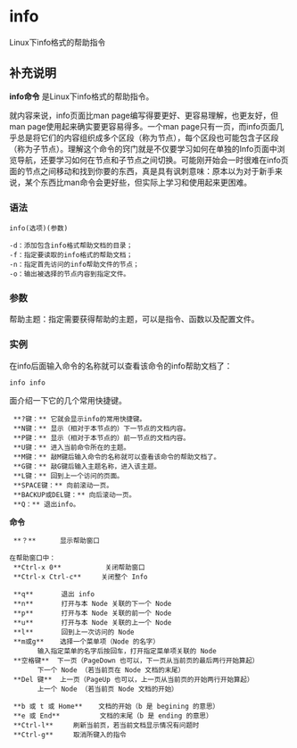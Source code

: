 info
===

Linux下info格式的帮助指令

## 补充说明

**info命令** 是Linux下info格式的帮助指令。

就内容来说，info页面比man page编写得要更好、更容易理解，也更友好，但man page使用起来确实要更容易得多。一个man page只有一页，而info页面几乎总是将它们的内容组织成多个区段（称为节点），每个区段也可能包含子区段（称为子节点）。理解这个命令的窍门就是不仅要学习如何在单独的Info页面中浏览导航，还要学习如何在节点和子节点之间切换。可能刚开始会一时很难在info页面的节点之间移动和找到你要的东西，真是具有讽刺意味：原本以为对于新手来说，某个东西比man命令会更好些，但实际上学习和使用起来更困难。

### 语法  

```
info(选项)(参数)
```

  

```
-d：添加包含info格式帮助文档的目录；
-f：指定要读取的info格式的帮助文档；
-n：指定首先访问的info帮助文件的节点；
-o：输出被选择的节点内容到指定文件。
```

### 参数  

帮助主题：指定需要获得帮助的主题，可以是指令、函数以及配置文件。

### 实例  

在info后面输入命令的名称就可以查看该命令的info帮助文档了：

```
info info
```

面介绍一下它的几个常用快捷键。

```
 **?键：** 它就会显示info的常用快捷键。
 **N键：** 显示（相对于本节点的）下一节点的文档内容。
 **P键：** 显示（相对于本节点的）前一节点的文档内容。
 **U键：** 进入当前命令所在的主题。
 **M键：** 敲M键后输入命令的名称就可以查看该命令的帮助文档了。
 **G键：** 敲G键后输入主题名称，进入该主题。
 **L键：** 回到上一个访问的页面。
 **SPACE键：** 向前滚动一页。
 **BACKUP或DEL键：** 向后滚动一页。
 **Q：** 退出info。
```

 **命令** 

```
 **？**      显示帮助窗口

在帮助窗口中：
 **Ctrl-x 0**           关闭帮助窗口
 **Ctrl-x Ctrl-c**     关闭整个 Info

 **q**       退出 info
 **n**       打开与本 Node 关联的下一个 Node
 **p**       打开与本 Node 关联的前一个 Node
 **u**       打开与本 Node 关联的上一个 Node
 **l**       回到上一次访问的 Node
 **m或g**    选择一个菜单项（Node 的名字）
       输入指定菜单的名字后按回车，打开指定菜单项关联的 Node
 **空格键**  下一页（PageDown 也可以，下一页从当前页的最后两行开始算起）
       下一个 Node （若当前页在 Node 文档的末尾）
 **Del 键**  上一页（PageUp 也可以，上一页从当前页的开始两行开始算起）
       上一个 Node （若当前页 Node 文档的开始）

 **b 或 t 或 Home**    文档的开始（b 是 begining 的意思）
 **e 或 End**          文档的末尾（b 是 ending 的意思）
 **Ctrl-l**     刷新当前页，若当前文档显示情况有问题时
 **Ctrl-g**     取消所键入的指令
```


